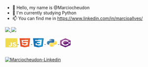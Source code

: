 - 👋 Hello, my name is @Marciocheudon
- 🌱 I'm currently studying Python
- 📫 You can find me in https://www.linkedin.com/in/marcioallves/

<div>
  <a href="https://github.com/Marciocheudon">
  <img height="180em" src="https://github-readme-stats.vercel.app/api?username=Marciocheudon&show_icons=true&theme=dracula&include_all_commits=true&count_private=true"/>
  <img height="180em" src="https://github-readme-stats.vercel.app/api/top-langs/?username=Marciocheudon&layout=compact&langs_count=7&theme=dracula"/>
</div>

<div style="display: inline_block"><br>
  <img align="center" alt="Marciocheudon-Js" height="30" width="40" src="https://raw.githubusercontent.com/devicons/devicon/master/icons/javascript/javascript-plain.svg">
  <img align="center" alt="Marciocheudon-HTML" height="30" width="40" src="https://raw.githubusercontent.com/devicons/devicon/master/icons/html5/html5-original.svg">
  <img align="center" alt="Marciocheudon-CSS" height="30" width="40" src="https://raw.githubusercontent.com/devicons/devicon/master/icons/css3/css3-original.svg">
  <img align="center" alt="Marciocheudon-Python" height="30" width="40" src="https://raw.githubusercontent.com/devicons/devicon/master/icons/python/python-original.svg">
  <img align="center" alt="Marciocheudon-Csharp" height="30" width="40" src="https://raw.githubusercontent.com/devicons/devicon/master/icons/csharp/csharp-original.svg">
</div>
  
  ##
  
  <div>
     <img align="center" alt="Marciocheudon-Linkedin" height="35" width="80" src="https://img.shields.io/badge/LinkedIn-0077B5?style=for-the-badge&logo=linkedin&logoColor=white">
  </div>
